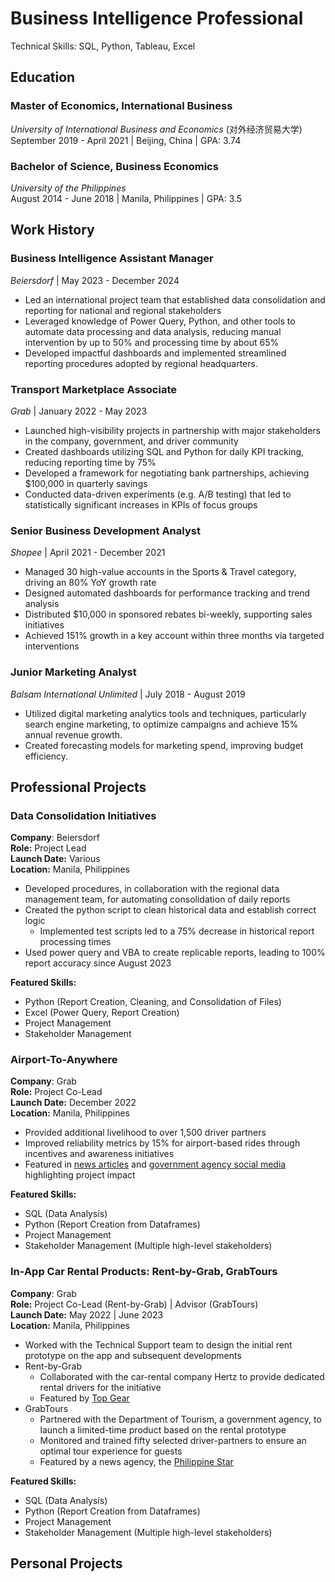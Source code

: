 # Business Intelligence Professional
Technical Skills: SQL, Python, Tableau, Excel

## Education
  ### Master of Economics, International Business
  *University of International Business and Economics* (对外经济贸易大学)<br>
  September 2019 - April 2021 | Beijing, China | GPA: 3.74

  ### Bachelor of Science, Business Economics
  *University of the Philippines*<br>
  August 2014 - June 2018 | Manila, Philippines | GPA: 3.5

## Work History
### Business Intelligence Assistant Manager
*Beiersdorf* | May 2023 - December 2024
- Led an international project team that established data consolidation and reporting for national and regional stakeholders
- Leveraged knowledge of Power Query, Python, and other tools to automate data processing and data analysis, reducing manual intervention by up to 50% and processing time by about 65%
- Developed impactful dashboards and implemented streamlined reporting procedures adopted by regional headquarters.

### Transport Marketplace Associate
*Grab* | January 2022 - May 2023
- Launched high-visibility projects in partnership with major stakeholders in the company, government, and driver community
- Created dashboards utilizing SQL and Python for daily KPI tracking, reducing reporting time by 75%
- Developed a framework for negotiating bank partnerships, achieving $100,000 in quarterly savings
- Conducted data-driven experiments (e.g. A/B testing) that led to statistically significant increases in KPIs of focus groups

### Senior Business Development Analyst
*Shopee* | April 2021 - December 2021
- Managed 30 high-value accounts in the Sports & Travel category, driving an 80% YoY growth rate
- Designed automated dashboards for performance tracking and trend analysis
- Distributed $10,000 in sponsored rebates bi-weekly, supporting sales initiatives
- Achieved 151% growth in a key account within three months via targeted interventions

### Junior Marketing Analyst
*Balsam International Unlimited* | July 2018 - August 2019
- Utilized digital marketing analytics tools and techniques, particularly search engine marketing, to optimize campaigns and achieve 15% annual revenue growth.
- Created forecasting models for marketing spend, improving budget efficiency.
  
## Professional Projects
### Data Consolidation Initiatives
**Company**: Beiersdorf<br>
**Role:** Project Lead  
**Launch Date:** Various  
**Location:** Manila, Philippines<br>

- Developed procedures, in collaboration with the regional data management team, for automating consolidation of daily reports
- Created the python script to clean historical data and establish correct logic
  - Implemented test scripts led to a 75% decrease in historical report processing times
- Used power query and VBA to create replicable reports, leading to 100% report accuracy since August 2023

**Featured Skills:**
- Python (Report Creation, Cleaning, and Consolidation of Files)
- Excel (Power Query, Report Creation)
- Project Management
- Stakeholder Management

### Airport-To-Anywhere
**Company**: Grab<br>
**Role:** Project Co-Lead  
**Launch Date:** December 2022  
**Location:** Manila, Philippines<br>

- Provided additional livelihood to over 1,500 driver partners
- Improved reliability metrics by 15% for airport-based rides through incentives and awareness initiatives
- Featured in [news articles](https://www.rappler.com/business/miaa-grab-airport-to-anywhere-program-address-airport-problems/) and [government agency social media](https://www.facebook.com/reel/748547737079706) highlighting project impact

**Featured Skills:**
- SQL (Data Analysis)
- Python (Report Creation from Dataframes)
- Project Management
- Stakeholder Management (Multiple high-level stakeholders)

### In-App Car Rental Products: Rent-by-Grab, GrabTours
**Company**: Grab<br>
**Role:** Project Co-Lead (Rent-by-Grab) | Advisor (GrabTours)<br>
**Launch Date:** May 2022 | June 2023<br>
**Location:** Manila, Philippines<br>

- Worked with the Technical Support team to design the initial rent prototype on the app and subsequent developments
- Rent-by-Grab
  - Collaborated with the car-rental company Hertz to provide dedicated rental drivers for the initiative
  - Featured by [Top Gear](https://www.topgear.com.ph/news/motoring-news/rent-by-grab-ph-a4354-20220520)
- GrabTours
  - Partnered with the Department of Tourism, a government agency, to launch a limited-time product based on the rental prototype
  - Monitored and trained fifty selected driver-partners to ensure an optimal tour experience for guests
  - Featured by a news agency, the [Philippine Star](https://www.philstar.com/headlines/2023/06/15/2273963/dot-digitalize-tour-transactions-grab)

**Featured Skills:**
- SQL (Data Analysis)
- Python (Report Creation from Dataframes)
- Project Management
- Stakeholder Management (Multiple high-level stakeholders)

## Personal Projects
